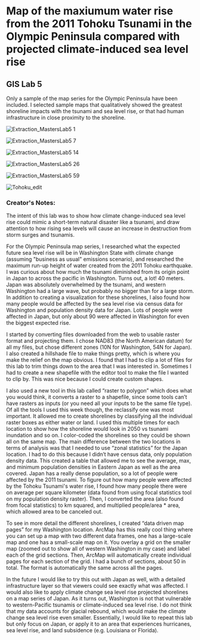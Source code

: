 # Map of the maxiumum water rise from the 2011 Tohoku Tsunami in the Olympic Peninsula compared with projected climate-induced sea level rise
## GIS Lab 5
Only a sample of the map series for the Olympic Peninsula have been included. I selected sample maps that qualitatively showed the greatest shoreline impacts with the tsunami and sea level rise, or that had human infrastructure in close proximity to the shoreline. 

![Extraction_MastersLab5 1](https://user-images.githubusercontent.com/45399983/133898297-db0f44f6-36a8-4ac7-88c8-848748634a58.png)

![Extraction_MastersLab5 7](https://user-images.githubusercontent.com/45399983/133898531-a25885de-ac8b-44e6-838b-08f5218da72c.png)

![Extraction_MastersLab5 14](https://user-images.githubusercontent.com/45399983/133898533-f4187708-a7b8-4c16-8d31-8c8978528955.png)

![Extraction_MastersLab5 26](https://user-images.githubusercontent.com/45399983/133898594-2e83fe50-8451-45a9-b56d-3a404f60d8c1.png)

![Extraction_MastersLab5 59](https://user-images.githubusercontent.com/45399983/133898612-31294a78-c699-4daf-b0e5-16b4812a1def.png)

![Tohoku_edit](https://user-images.githubusercontent.com/45399983/133865721-5ebfd9e4-8eca-48b9-a0d1-2092d8626ba1.png)

### Creator's Notes:
The intent of this lab was to show how climate change-induced sea level rise could mimic a short-term natural disaster like a tsunami, and draw attention to how rising sea levels will cause an increase in destruction from storm surges and tsunamis.  

For the Olympic Peninsula map series, I researched what the expected future sea level rise will be in Washington State with climate change (assuming "business as usual" emissions scenario), and
researched the maximum run-up height of water created from the 2011 Tohoku earthquake. I was curious about how
much the tsunami diminished from its origin point in Japan to across the pacific in Washington. Turns out,
a lot! 40 meters. Japan was absolutely overwhelmed by the tsunami, and western Washington had
a large wave, but probably no bigger than for a large storm. In addition to creating a visualization for
these shorelines, I also found how many people would be affected by the sea level rise via census data for
Washington and population density data for Japan. Lots of people were affected in Japan, but only about
90 were affected in Washington for even the biggest expected rise. 

I started by converting files downloaded from the web to usable raster format and projecting them. I
chose NAD83 (the North American datum) for all my files, but chose different zones (10N for Washington,
54N for Japan). I also created a hillshade file to make things pretty, which is where you make the relief on
the map obvious. I found that I had to clip a lot of files for this lab to trim things down to the area that I
was interested in. Sometimes I had to create a new shapefile with the editor tool to make the file I wanted
to clip by. This was nice because I could create custom shapes.

I also used a new tool in this lab called “raster to polygon” which does what you would think, it converts
a raster to a shapefile, since some tools can’t have rasters as inputs (or you need all your inputs to be the
same file type). Of all the tools I used this week though, the reclassify one was most important. It allowed
me to create shorelines by classifying all the individual raster boxes as either water or land. I used this
multiple times for each location to show how the shoreline would look in 2050 vs tsunami inundation and
so on. I color-coded the shorelines so they could be shown all on the same map. The main difference
between the two locations in terms of analysis was that I needed to use “zonal statistics” for the Japan
location. I had to do this because I didn’t have census data, only population density data. This created a
table that allowed me to see the average, max, and minimum population densities in Eastern Japan as
well as the area covered. Japan has a really dense population, so a lot of people were affected by the 2011
tsunami. To figure out how many people were affected by the Tohoku Tsunami's water rise, I found how many people there were on average per square kilometer (data found from using focal statistics tool on my population density raster). Then, I converted the area (also found from focal statistics) to km squared, and multiplied people/area * area, which allowed area to be canceled out.

To see in more detail the different shorelines, I created “data driven map pages” for my Washington location.
ArcMap has this really cool thing where you can set up a map with two different data frames, one has a
large-scale map and one has a small-scale map on it. You overlay a grid on the smaller map (zoomed out
to show all of western Washington in my case) and label each of the grid sections. Then, ArcMap will
automatically create individual pages for each section of the grid. I had a bunch of sections, about 50 in
total. The format is automatically the same across all the pages. 

In the future I would like to try this out with Japan as well, with a detailed infrastructure layer so that viewers could see exactly what was affected. I would also like to apply climate change sea level rise projected shorelines on a map series of Japan. As it turns out, Washington is not that vulnerable to western-Pacific tsunamis or climate-induced sea level rise. I do not think that my data accounts for glacial rebound, which would make the climate change sea level rise even smaller. Essentially, I would like to repeat this lab but only focus on Japan, or apply it to an area that experiences hurricanes, sea level rise, and land subsidence (e.g. Louisiana or Florida). 
